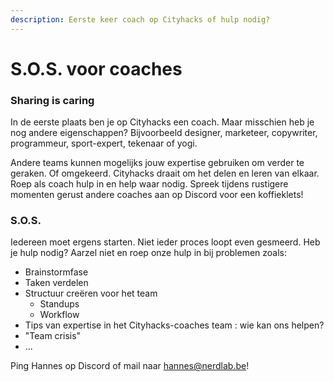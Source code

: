 ```yaml
---
description: Eerste keer coach op Cityhacks of hulp nodig?
---
```


# S.O.S. voor coaches

### Sharing is caring

In de eerste plaats ben je op Cityhacks een coach. Maar misschien heb je nog andere eigenschappen? Bijvoorbeeld designer, marketeer, copywriter, programmeur, sport-expert, tekenaar of yogi.

Andere teams kunnen mogelijks jouw expertise gebruiken om verder te geraken. Of omgekeerd. Cityhacks draait om het delen en leren van elkaar. Roep als coach hulp in en help waar nodig. Spreek tijdens rustigere momenten gerust andere coaches aan op Discord voor een koffieklets!

### S.O.S.

Iedereen moet ergens starten. Niet ieder proces loopt even gesmeerd. Heb je hulp nodig? Aarzel niet en roep onze hulp in bij problemen zoals:

* Brainstormfase
* Taken verdelen
* Structuur creëren voor het team
  * Standups
  * Workflow
* Tips van expertise in het Cityhacks-coaches team : wie kan ons helpen?
* "Team crisis"
* ...

Ping Hannes op Discord of mail naar hannes@nerdlab.be!

### 

